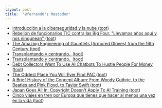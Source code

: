 ```yaml
---
layout: post
title:  "@fernand0's Mastodon"
---
```

*  [Introducción a la ciberseguridad y la nube ](http://www.unizar.es/actualidad/vernoticia_ng.php?id=7371) ([toot](https://mastodon.social/@fernand0/110558397219790543))
*  [Rebelión de funcionarios TIC contra las Big Four. "Llevamos años aquí y nos ningunean" ](https://www.elconfidencial.com/tecnologia/2023-06-08/funcionarios-tic-big-four-deloitte-pwc-ernst-young-kpmg_3656785) ([toot](https://mastodon.social/@fernand0/110555214988156363))
*  [The Amazing Engineering of Gauntlets (Armored Gloves) from the 16th Century ](https://www.openculture.com/2023/05/the-amazing-engineering-of-gauntlets-armored-gloves-from-the-16th-century.htm) ([toot](https://mastodon.social/@fernand0/110555111007860386))
*  [Transplantando y centrando.  ](https://avecesunafoto.wordpress.com/2023/06/16/transplantando-y-centrando) ([toot](https://mastodon.social/@fernand0/110555047537142036))
*  [Transplantando y centrando.  ](https://avecesunafoto.wordpress.com/2023/06/16/transplantando-y-centrando) ([toot](https://mastodon.social/@fernand0/110555040441397923))
*  [Debt Collectors Want To Use AI Chatbots To Hustle People For Money ](https://www.vice.com/en/article/bvjmm5/debt-collectors-want-to-use-ai-chatbots-to-hustle-people-for-mone) ([toot](https://mastodon.social/@fernand0/110554753750456559))
*  [The Oddest Place You Will Ever Find PAC ](https://blog.ret2.io/2021/06/16/intro-to-pac-arm64) ([toot](https://mastodon.social/@fernand0/110554591562685368))
*  [A Brief History of the Concept Album: From Woody Guthrie, to the Beatles and Pink Floyd, to Taylor Swift ](https://www.openculture.com/2023/05/a-brief-history-of-the-concept-album.htm) ([toot](https://mastodon.social/@fernand0/110554381865314539))
*  [Japan Goes All In: Copyright Doesn't Apply To AI Training ](https://technomancers.ai/japan-goes-all-in-copyright-doesnt-apply-to-ai-training) ([toot](https://mastodon.social/@fernand0/110554135759526957))
*  [Cinco viajes en tren por Europa que tienes que hacer al menos una vez en la vida ](https://www.publico.es/viajes/cinco-viajes-en-tren-por-europa-que-tienes-que-hacer-al-menos-una-vez-en-la-vida) ([toot](https://mastodon.social/@fernand0/110553868377723538))
